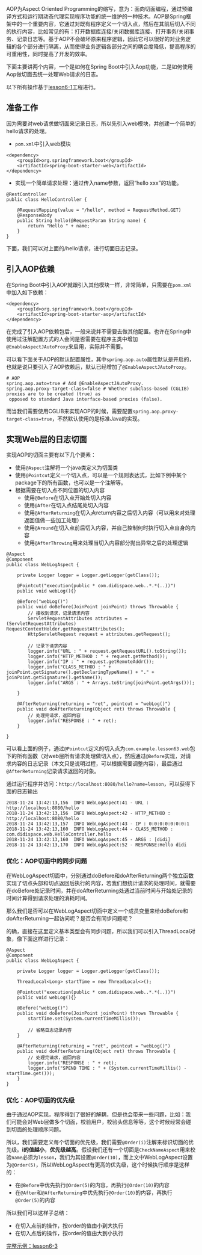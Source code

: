 AOP为Aspect Oriented Programming的缩写，意为：面向切面编程，通过预编译方式和运行期动态代理实现程序功能的统一维护的一种技术。AOP是Spring框架中的一个重要内容，它通过对既有程序定义一个切入点，然后在其前后切入不同的执行内容，比如常见的有：打开数据库连接/关闭数据库连接、打开事务/关闭事务、记录日志等。基于AOP不会破坏原来程序逻辑，因此它可以很好的对业务逻辑的各个部分进行隔离，从而使得业务逻辑各部分之间的耦合度降低，提高程序的可重用性，同时提高了开发的效率。

下面主要讲两个内容，一个是如何在Spring Boot中引入Aop功能，二是如何使用Aop做切面去统一处理Web请求的日志。

以下所有操作基于[lesson6-1](https://github.com/codeyoyo/spring-boot-learn/tree/master/springboot/lesson6-1)工程进行。

## 准备工作

因为需要对web请求做切面来记录日志，所以先引入web模块，并创建一个简单的hello请求的处理。

* ``pom.xml``中引入web模块

```
<dependency>
    <groupId>org.springframework.boot</groupId>
    <artifactId>spring-boot-starter-web</artifactId>
</dependency>
```

* 实现一个简单请求处理：通过传入name参数，返回“hello xxx”的功能。

```
@RestController
public class HelloController {

    @RequestMapping(value = "/hello", method = RequestMethod.GET)
    @ResponseBody
    public String hello(@RequestParam String name) {
        return "Hello " + name;
    }
}
```

下面，我们可以对上面的/hello请求，进行切面日志记录。

## 引入AOP依赖

在Spring Boot中引入AOP就跟引入其他模块一样，非常简单，只需要在``pom.xml``中加入如下依赖：

```
<dependency>
    <groupId>org.springframework.boot</groupId>
    <artifactId>spring-boot-starter-aop</artifactId>
</dependency>
```

在完成了引入AOP依赖包后，一般来说并不需要去做其他配置。也许在Spring中使用过注解配置方式的人会问是否需要在程序主类中增加``@EnableAspectJAutoProxy``来启用，实际并不需要。

可以看下面关于AOP的默认配置属性，其中``spring.aop.auto``属性默认是开启的，也就是说只要引入了AOP依赖后，默认已经增加了``@EnableAspectJAutoProxy``。

```
# AOP
spring.aop.auto=true # Add @EnableAspectJAutoProxy.
spring.aop.proxy-target-class=false # Whether subclass-based (CGLIB) proxies are to be created (true) as
 opposed to standard Java interface-based proxies (false).
```

而当我们需要使用CGLIB来实现AOP的时候，需要配置``spring.aop.proxy-target-class=true``，不然默认使用的是标准Java的实现。

## 实现Web层的日志切面

实现AOP的切面主要有以下几个要素：

* 使用``@Aspect``注解将一个java类定义为切面类
* 使用``@Pointcut``定义一个切入点，可以是一个规则表达式，比如下例中某个package下的所有函数，也可以是一个注解等。
* 根据需要在切入点不同位置的切入内容
    * 使用``@Before``在切入点开始处切入内容
    * 使用``@After``在切入点结尾处切入内容
    * 使用``@AfterReturning``在切入点return内容之后切入内容（可以用来对处理返回值做一些加工处理）
    * 使用``@Around``在切入点前后切入内容，并自己控制何时执行切入点自身的内容
    * 使用``@AfterThrowing``用来处理当切入内容部分抛出异常之后的处理逻辑

```
@Aspect
@Component
public class WebLogAspect {

    private Logger logger = Logger.getLogger(getClass());

    @Pointcut("execution(public * com.didispace.web..*.*(..))")
    public void webLog(){}

    @Before("webLog()")
    public void doBefore(JoinPoint joinPoint) throws Throwable {
        // 接收到请求，记录请求内容
        ServletRequestAttributes attributes = (ServletRequestAttributes) RequestContextHolder.getRequestAttributes();
        HttpServletRequest request = attributes.getRequest();

        // 记录下请求内容
        logger.info("URL : " + request.getRequestURL().toString());
        logger.info("HTTP_METHOD : " + request.getMethod());
        logger.info("IP : " + request.getRemoteAddr());
        logger.info("CLASS_METHOD : " + joinPoint.getSignature().getDeclaringTypeName() + "." + joinPoint.getSignature().getName());
        logger.info("ARGS : " + Arrays.toString(joinPoint.getArgs()));

    }

    @AfterReturning(returning = "ret", pointcut = "webLog()")
    public void doAfterReturning(Object ret) throws Throwable {
        // 处理完请求，返回内容
        logger.info("RESPONSE : " + ret);
    }

}
```

可以看上面的例子，通过``@Pointcut``定义的切入点为``com.example.lesson63.web``包下的所有函数（对web层所有请求处理做切入点），然后通过``@Before``实现，对请求内容的日志记录（本文只是说明过程，可以根据需要调整内容），最后通过``@AfterReturning``记录请求返回的对象。

通过运行程序并访问：``http://localhost:8080/hello?name=lesson``，可以获得下面的日志输出

```
2018-11-24 13:42:13,156  INFO WebLogAspect:41 - URL : http://localhost:8080/hello
2018-11-24 13:42:13,156  INFO WebLogAspect:42 - HTTP_METHOD : http://localhost:8080/hello
2018-11-24 13:42:13,157  INFO WebLogAspect:43 - IP : 0:0:0:0:0:0:0:1
2018-11-24 13:42:13,160  INFO WebLogAspect:44 - CLASS_METHOD : com.didispace.web.HelloController.hello
2018-11-24 13:42:13,160  INFO WebLogAspect:45 - ARGS : [didi]
2018-11-24 13:42:13,170  INFO WebLogAspect:52 - RESPONSE:Hello didi
```

### 优化：AOP切面中的同步问题

在WebLogAspect切面中，分别通过doBefore和doAfterReturning两个独立函数实现了切点头部和切点返回后执行的内容，若我们想统计请求的处理时间，就需要在doBefore处记录时间，并在doAfterReturning处通过当前时间与开始处记录的时间计算得到请求处理的消耗时间。

那么我们是否可以在WebLogAspect切面中定义一个成员变量来给doBefore和doAfterReturning一起访问呢？是否会有同步问题呢？

的确，直接在这里定义基本类型会有同步问题，所以我们可以引入ThreadLocal对象，像下面这样进行记录：

```
@Aspect
@Component
public class WebLogAspect {

    private Logger logger = Logger.getLogger(getClass());

    ThreadLocal<Long> startTime = new ThreadLocal<>();

    @Pointcut("execution(public * com.didispace.web..*.*(..))")
    public void webLog(){}

    @Before("webLog()")
    public void doBefore(JoinPoint joinPoint) throws Throwable {
        startTime.set(System.currentTimeMillis());

        // 省略日志记录内容
    }

    @AfterReturning(returning = "ret", pointcut = "webLog()")
    public void doAfterReturning(Object ret) throws Throwable {
        // 处理完请求，返回内容
        logger.info("RESPONSE : " + ret);
        logger.info("SPEND TIME : " + (System.currentTimeMillis() - startTime.get()));
    }
}
```

### 优化：AOP切面的优先级

由于通过AOP实现，程序得到了很好的解耦，但是也会带来一些问题，比如：我们可能会对Web层做多个切面，校验用户，校验头信息等等，这个时候经常会碰到切面的处理顺序问题。

所以，我们需要定义每个切面的优先级，我们需要``@Order(i)``注解来标识切面的优先级。__i的值越小__，__优先级越高__。假设我们还有一个切面是``CheckNameAspect``用来校验``name``必须为``lesson``，我们为其设置``@Order(10)``，而上文中WebLogAspect设置为``@Order(5)``，所以WebLogAspect有更高的优先级，这个时候执行顺序是这样的：

* 在``@Before``中优先执行``@Order(5)``的内容，再执行``@Order(10)``的内容
* 在``@After``和``@AfterReturning``中优先执行``@Order(10)``的内容，再执行``@Order(5)``的内容

所以我们可以这样子总结：

* 在切入点前的操作，按order的值由小到大执行
* 在切入点后的操作，按order的值由大到小执行

[完整示例：lesson6-3](https://github.com/codeyoyo/spring-boot-learn/tree/master/springboot/lesson6-3)